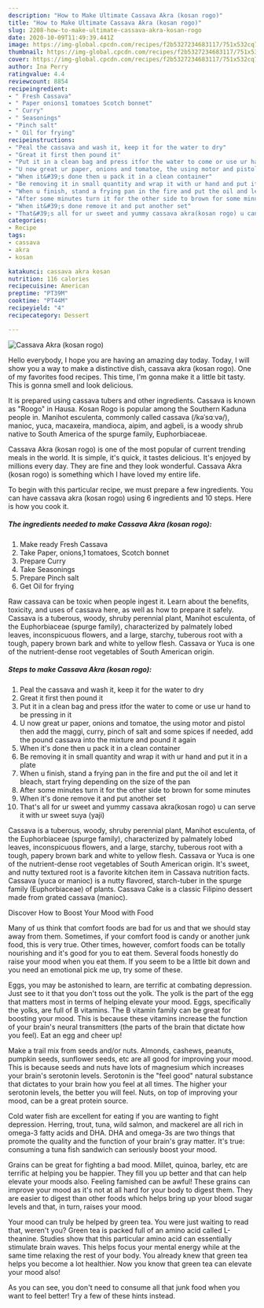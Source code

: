 ```yaml
---
description: "How to Make Ultimate Cassava Akra (kosan rogo)"
title: "How to Make Ultimate Cassava Akra (kosan rogo)"
slug: 2208-how-to-make-ultimate-cassava-akra-kosan-rogo
date: 2020-10-09T11:49:39.441Z
image: https://img-global.cpcdn.com/recipes/f2b5327234683117/751x532cq70/cassava-akra-kosan-rogo-recipe-main-photo.jpg
thumbnail: https://img-global.cpcdn.com/recipes/f2b5327234683117/751x532cq70/cassava-akra-kosan-rogo-recipe-main-photo.jpg
cover: https://img-global.cpcdn.com/recipes/f2b5327234683117/751x532cq70/cassava-akra-kosan-rogo-recipe-main-photo.jpg
author: Ina Perry
ratingvalue: 4.4
reviewcount: 8854
recipeingredient:
- " Fresh Cassava"
- " Paper onions1 tomatoes Scotch bonnet"
- " Curry"
- " Seasonings"
- "Pinch salt"
- " Oil for frying"
recipeinstructions:
- "Peal the cassava and wash it, keep it for the water to dry"
- "Great it first then pound it"
- "Put it in a clean bag and press itfor the water to come or use ur hand to be pressing in it"
- "U now great ur paper, onions and tomatoe, the using motor and pistol then add the maggi, curry, pinch of salt and some spices if needed, add the pound cassava into the mixture and pound it again"
- "When it&#39;s done then u pack it in a clean container"
- "Be removing it in small quantity and wrap it with ur hand and put it in a plate"
- "When u finish, stand a frying pan in the fire and put the oil and let it bleach, start frying depending on the size of the pan"
- "After some minutes turn it for the other side to brown for some minutes"
- "When it&#39;s done remove it and put another set"
- "That&#39;s all for ur sweet and yummy cassava akra(kosan rogo) u can serve it with ur sweet suya (yaji)"
categories:
- Recipe
tags:
- cassava
- akra
- kosan

katakunci: cassava akra kosan 
nutrition: 116 calories
recipecuisine: American
preptime: "PT39M"
cooktime: "PT44M"
recipeyield: "4"
recipecategory: Dessert

---
```



![Cassava Akra (kosan rogo)](https://img-global.cpcdn.com/recipes/f2b5327234683117/751x532cq70/cassava-akra-kosan-rogo-recipe-main-photo.jpg)

Hello everybody, I hope you are having an amazing day today. Today, I will show you a way to make a distinctive dish, cassava akra (kosan rogo). One of my favorites food recipes. This time, I'm gonna make it a little bit tasty. This is gonna smell and look delicious.

It is prepared using cassava tubers and other ingredients. Cassava is known as &#34;Roogo&#34; in Hausa. Kosan Rogo is popular among the Southern Kaduna people in. Manihot esculenta, commonly called cassava (/kəˈsɑːvə/), manioc, yuca, macaxeira, mandioca, aipim, and agbeli, is a woody shrub native to South America of the spurge family, Euphorbiaceae.

Cassava Akra (kosan rogo) is one of the most popular of current trending meals in the world. It is simple, it's quick, it tastes delicious. It's enjoyed by millions every day. They are fine and they look wonderful. Cassava Akra (kosan rogo) is something which I have loved my entire life.


To begin with this particular recipe, we must prepare a few ingredients. You can have cassava akra (kosan rogo) using 6 ingredients and 10 steps. Here is how you cook it.

<!--inarticleads1-->

##### The ingredients needed to make Cassava Akra (kosan rogo):

1. Make ready  Fresh Cassava
1. Take  Paper, onions,1 tomatoes, Scotch bonnet
1. Prepare  Curry
1. Take  Seasonings
1. Prepare Pinch salt
1. Get  Oil for frying


Raw cassava can be toxic when people ingest it. Learn about the benefits, toxicity, and uses of cassava here, as well as how to prepare it safely. Cassava is a tuberous, woody, shruby perennial plant, Manihot esculenta, of the Euphorbiaceae (spurge family), characterized by palmately lobed leaves, inconspicuous flowers, and a large, starchy, tuberous root with a tough, papery brown bark and white to yellow flesh. Cassava or Yuca is one of the nutrient-dense root vegetables of South American origin. 

<!--inarticleads2-->

##### Steps to make Cassava Akra (kosan rogo):

1. Peal the cassava and wash it, keep it for the water to dry
1. Great it first then pound it
1. Put it in a clean bag and press itfor the water to come or use ur hand to be pressing in it
1. U now great ur paper, onions and tomatoe, the using motor and pistol then add the maggi, curry, pinch of salt and some spices if needed, add the pound cassava into the mixture and pound it again
1. When it&#39;s done then u pack it in a clean container
1. Be removing it in small quantity and wrap it with ur hand and put it in a plate
1. When u finish, stand a frying pan in the fire and put the oil and let it bleach, start frying depending on the size of the pan
1. After some minutes turn it for the other side to brown for some minutes
1. When it&#39;s done remove it and put another set
1. That&#39;s all for ur sweet and yummy cassava akra(kosan rogo) u can serve it with ur sweet suya (yaji)


Cassava is a tuberous, woody, shruby perennial plant, Manihot esculenta, of the Euphorbiaceae (spurge family), characterized by palmately lobed leaves, inconspicuous flowers, and a large, starchy, tuberous root with a tough, papery brown bark and white to yellow flesh. Cassava or Yuca is one of the nutrient-dense root vegetables of South American origin. It&#39;s sweet, and nutty textured root is a favorite kitchen item in Cassava nutrition facts. Cassava (yuca or manioc) is a nutty flavored, starch-tuber in the spurge family (Euphorbiaceae) of plants. Cassava Cake is a classic Filipino dessert made from grated cassava (manioc). 

Discover How to Boost Your Mood with Food


Many of us think that comfort foods are bad for us and that we should stay away from them. Sometimes, if your comfort food is candy or another junk food, this is very true. Other times, however, comfort foods can be totally nourishing and it's good for you to eat them. Several foods honestly do raise your mood when you eat them. If you seem to be a little bit down and you need an emotional pick me up, try some of these.

Eggs, you may be astonished to learn, are terrific at combating depression. Just see to it that you don't toss out the yolk. The yolk is the part of the egg that matters most in terms of helping elevate your mood. Eggs, specifically the yolks, are full of B vitamins. The B vitamin family can be great for boosting your mood. This is because these vitamins increase the function of your brain's neural transmitters (the parts of the brain that dictate how you feel). Eat an egg and cheer up!

Make a trail mix from seeds and/or nuts. Almonds, cashews, peanuts, pumpkin seeds, sunflower seeds, etc are all good for improving your mood. This is because seeds and nuts have lots of magnesium which increases your brain's serotonin levels. Serotonin is the "feel good" natural substance that dictates to your brain how you feel at all times. The higher your serotonin levels, the better you will feel. Nuts, on top of improving your mood, can be a great protein source.

Cold water fish are excellent for eating if you are wanting to fight depression. Herring, trout, tuna, wild salmon, and mackerel are all rich in omega-3 fatty acids and DHA. DHA and omega-3s are two things that promote the quality and the function of your brain's gray matter. It's true: consuming a tuna fish sandwich can seriously boost your mood. 

Grains can be great for fighting a bad mood. Millet, quinoa, barley, etc are terrific at helping you be happier. They fill you up better and that can help elevate your moods also. Feeling famished can be awful! These grains can improve your mood as it's not at all hard for your body to digest them. They are easier to digest than other foods which helps bring up your blood sugar levels and that, in turn, raises your mood.

Your mood can truly be helped by green tea. You were just waiting to read that, weren't you? Green tea is packed full of an amino acid called L-theanine. Studies show that this particular amino acid can essentially stimulate brain waves. This helps focus your mental energy while at the same time relaxing the rest of your body. You already knew that green tea helps you become a lot healthier. Now you know that green tea can elevate your mood also!

As you can see, you don't need to consume all that junk food when you want to feel better! Try  a few  of  these  hints  instead.

